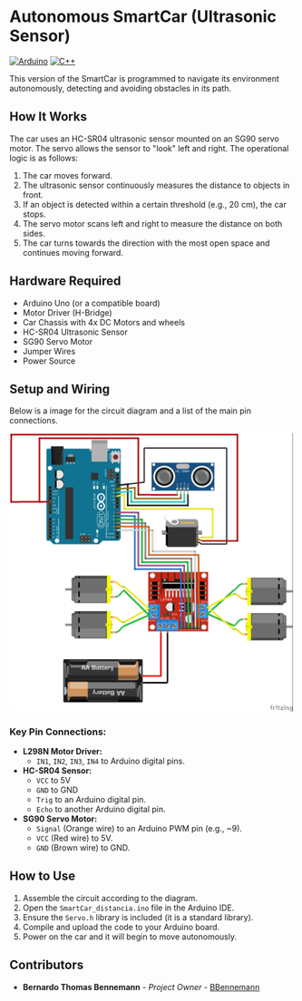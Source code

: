 # Autonomous SmartCar (Ultrasonic Sensor)
[![Arduino](https://img.shields.io/badge/Arduino-C++-00979D?style=for-the-badge&logo=arduino)](https://www.arduino.cc/)
[![C++](https://img.shields.io/badge/C++-blue?style=for-the-badge&logo=cplusplus)](https://isocpp.org/)

This version of the SmartCar is programmed to navigate its environment autonomously, detecting and avoiding obstacles in its path.

## How It Works

The car uses an HC-SR04 ultrasonic sensor mounted on an SG90 servo motor. The servo allows the sensor to "look" left and right. The operational logic is as follows:
1.  The car moves forward.
2.  The ultrasonic sensor continuously measures the distance to objects in front.
3.  If an object is detected within a certain threshold (e.g., 20 cm), the car stops.
4.  The servo motor scans left and right to measure the distance on both sides.
5.  The car turns towards the direction with the most open space and continues moving forward.

## Hardware Required

* Arduino Uno (or a compatible board)
* Motor Driver (H-Bridge)
* Car Chassis with 4x DC Motors and wheels
* HC-SR04 Ultrasonic Sensor
* SG90 Servo Motor
* Jumper Wires
* Power Source

## Setup and Wiring

Below is a image for the circuit diagram and a list of the main pin connections.

<img src="ultrasonic_bb.jpg" width="500">  

### Key Pin Connections:
* **L298N Motor Driver:**
    * `IN1`, `IN2`, `IN3`, `IN4` to Arduino digital pins.
* **HC-SR04 Sensor:**
    * `VCC` to 5V
    * `GND` to GND
    * `Trig` to an Arduino digital pin.
    * `Echo` to another Arduino digital pin.
* **SG90 Servo Motor:**
    * `Signal` (Orange wire) to an Arduino PWM pin (e.g., ~9).
    * `VCC` (Red wire) to 5V.
    * `GND` (Brown wire) to GND.

## How to Use

1.  Assemble the circuit according to the diagram.
2.  Open the `SmartCar_distancia.ino` file in the Arduino IDE.
3.  Ensure the `Servo.h` library is included (it is a standard library).
4.  Compile and upload the code to your Arduino board.
5.  Power on the car and it will begin to move autonomously.

## Contributors

* **Bernardo Thomas Bennemann** - *Project Owner* - [BBennemann](https://github.com/BBennemann)
